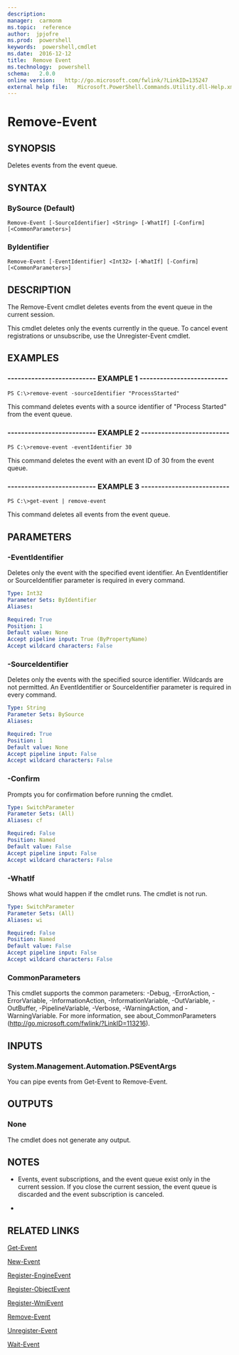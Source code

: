```yaml
---
description:  
manager:  carmonm
ms.topic:  reference
author:  jpjofre
ms.prod:  powershell
keywords:  powershell,cmdlet
ms.date:  2016-12-12
title:  Remove Event
ms.technology:  powershell
schema:   2.0.0
online version:   http://go.microsoft.com/fwlink/?LinkID=135247
external help file:   Microsoft.PowerShell.Commands.Utility.dll-Help.xml
---
```



# Remove-Event
## SYNOPSIS
Deletes events from the event queue.
## SYNTAX

### BySource (Default)
```
Remove-Event [-SourceIdentifier] <String> [-WhatIf] [-Confirm] [<CommonParameters>]
```

### ByIdentifier
```
Remove-Event [-EventIdentifier] <Int32> [-WhatIf] [-Confirm] [<CommonParameters>]
```

## DESCRIPTION
The Remove-Event cmdlet deletes events from the event queue in the current session.

This cmdlet deletes only the events currently in the queue.
To cancel event registrations or unsubscribe, use the Unregister-Event cmdlet.
## EXAMPLES

### -------------------------- EXAMPLE 1 --------------------------
```
PS C:\>remove-event -sourceIdentifier "ProcessStarted"
```

This command deletes events with a source identifier of "Process Started" from the event queue.
### -------------------------- EXAMPLE 2 --------------------------
```
PS C:\>remove-event -eventIdentifier 30
```

This command deletes the event with an event ID of 30 from the event queue.
### -------------------------- EXAMPLE 3 --------------------------
```
PS C:\>get-event | remove-event
```

This command deletes all events from the event queue.
## PARAMETERS

### -EventIdentifier
Deletes only the event with the specified event identifier.
An EventIdentifier or SourceIdentifier parameter is required in every command.

```yaml
Type: Int32
Parameter Sets: ByIdentifier
Aliases: 

Required: True
Position: 1
Default value: None
Accept pipeline input: True (ByPropertyName)
Accept wildcard characters: False
```

### -SourceIdentifier
Deletes only the events with the specified source identifier.
Wildcards are not permitted.
An EventIdentifier or SourceIdentifier parameter is required in every command.

```yaml
Type: String
Parameter Sets: BySource
Aliases: 

Required: True
Position: 1
Default value: None
Accept pipeline input: False
Accept wildcard characters: False
```

### -Confirm
Prompts you for confirmation before running the cmdlet.

```yaml
Type: SwitchParameter
Parameter Sets: (All)
Aliases: cf

Required: False
Position: Named
Default value: False
Accept pipeline input: False
Accept wildcard characters: False
```

### -WhatIf
Shows what would happen if the cmdlet runs.
The cmdlet is not run.

```yaml
Type: SwitchParameter
Parameter Sets: (All)
Aliases: wi

Required: False
Position: Named
Default value: False
Accept pipeline input: False
Accept wildcard characters: False
```

### CommonParameters
This cmdlet supports the common parameters: -Debug, -ErrorAction, -ErrorVariable, -InformationAction, -InformationVariable, -OutVariable, -OutBuffer, -PipelineVariable, -Verbose, -WarningAction, and -WarningVariable. For more information, see about_CommonParameters (http://go.microsoft.com/fwlink/?LinkID=113216).
## INPUTS

### System.Management.Automation.PSEventArgs
You can pipe events from Get-Event to Remove-Event.
## OUTPUTS

### None
The cmdlet does not generate any output.
## NOTES
* Events, event subscriptions, and the event queue exist only in the current session. If you close the current session, the event queue is discarded and the event subscription is canceled.

*
## RELATED LINKS

[Get-Event](Get-Event.md)

[New-Event](New-Event.md)

[Register-EngineEvent](Register-EngineEvent.md)

[Register-ObjectEvent](Register-ObjectEvent.md)

[Register-WmiEvent](../Microsoft.PowerShell.Management/Register-WmiEvent.md)

[Remove-Event](Remove-Event.md)

[Unregister-Event](Unregister-Event.md)

[Wait-Event](Wait-Event.md)

